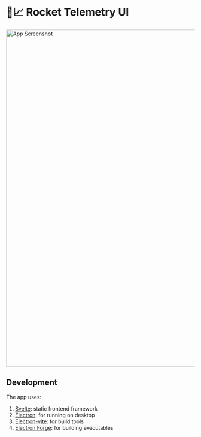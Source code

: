 # 🚀📈 Rocket Telemetry UI

<img src="https://i.imgur.com/Nd9PSlf.jpeg" alt="App Screenshot" width="900px"/>

## Development

The app uses:

1. [Svelte](https://svelte.dev/): static frontend framework
2. [Electron](https://www.electronjs.org/): for running on desktop
3. [Electron-vite](https://electron-vite.org/): for build tools
4. [Electron Forge](https://www.electronforge.io/): for building executables

